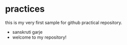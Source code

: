 # practices
this is my very first sample for github practical repository.
- sanskruti garje
- welcome to my repository!
